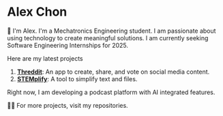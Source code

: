 # Alex Chon
👋 I'm Alex. I'm a Mechatronics Engineering student. I am passionate about using technology to create meaningful solutions.
I am currently seeking Software Engineering Internships for 2025. 

Here are my latest projects

1. **[Threddit](https://github.com/achonn/Threddit)**: An app to create, share, and vote on social media content.
2. **[STEMplify](https://github.com/achonn/STEMplify)**: A tool to simplify text and files.

Right now, I am developing a podcast platform with AI integrated features.

🧑‍💻 For more projects, visit my repositories. 
